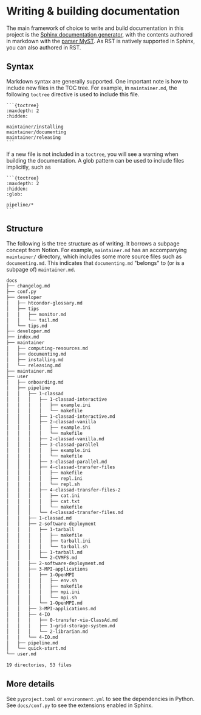 # Writing & building documentation

The main framework of choice to write and build documentation in this project is the [Sphinx documentation generator](https://www.sphinx-doc.org/en/master/), with the contents authored in markdown with the [parser MyST](https://myst-parser.readthedocs.io/en/latest/). As RST is natively supported in Sphinx, you can also authored in RST.

## Syntax

Markdown syntax are generally supported. One important note is how to include new files in the TOC tree. For example, in `maintainer.md`, the following `toctree` directive is used to include this file.

    ```{toctree}
    :maxdepth: 2
    :hidden:

    maintainer/installing
    maintainer/documenting
    maintainer/releasing
    ```

If a new file is not included in a `toctree`, you will see a warning when building the documentation. A glob pattern can be used to include files implicitly, such as

    ```{toctree}
    :maxdepth: 2
    :hidden:
    :glob:

    pipeline/*
    ```

## Structure

The following is the tree structure as of writing. It borrows a subpage concept from Notion. For example, `maintainer.md` has an accompanying `maintainer/` directory, which includes some more source files such as `documenting.md`. This indicates that `documenting.md` "belongs" to (or is a subpage of) `maintainer.md`.

```sh
docs
├── changelog.md
├── conf.py
├── developer
│   ├── htcondor-glossary.md
│   ├── tips
│   │   ├── monitor.md
│   │   └── tail.md
│   └── tips.md
├── developer.md
├── index.md
├── maintainer
│   ├── computing-resources.md
│   ├── documenting.md
│   ├── installing.md
│   └── releasing.md
├── maintainer.md
├── user
│   ├── onboarding.md
│   ├── pipeline
│   │   ├── 1-classad
│   │   │   ├── 1-classad-interactive
│   │   │   │   ├── example.ini
│   │   │   │   └── makefile
│   │   │   ├── 1-classad-interactive.md
│   │   │   ├── 2-classad-vanilla
│   │   │   │   ├── example.ini
│   │   │   │   └── makefile
│   │   │   ├── 2-classad-vanilla.md
│   │   │   ├── 3-classad-parallel
│   │   │   │   ├── example.ini
│   │   │   │   └── makefile
│   │   │   ├── 3-classad-parallel.md
│   │   │   ├── 4-classad-transfer-files
│   │   │   │   ├── makefile
│   │   │   │   ├── repl.ini
│   │   │   │   └── repl.sh
│   │   │   ├── 4-classad-transfer-files-2
│   │   │   │   ├── cat.ini
│   │   │   │   ├── cat.txt
│   │   │   │   └── makefile
│   │   │   └── 4-classad-transfer-files.md
│   │   ├── 1-classad.md
│   │   ├── 2-software-deployment
│   │   │   ├── 1-tarball
│   │   │   │   ├── makefile
│   │   │   │   ├── tarball.ini
│   │   │   │   └── tarball.sh
│   │   │   ├── 1-tarball.md
│   │   │   └── 2-CVMFS.md
│   │   ├── 2-software-deployment.md
│   │   ├── 3-MPI-applications
│   │   │   ├── 1-OpenMPI
│   │   │   │   ├── env.sh
│   │   │   │   ├── makefile
│   │   │   │   ├── mpi.ini
│   │   │   │   └── mpi.sh
│   │   │   └── 1-OpenMPI.md
│   │   ├── 3-MPI-applications.md
│   │   ├── 4-IO
│   │   │   ├── 0-transfer-via-ClassAd.md
│   │   │   ├── 1-grid-storage-system.md
│   │   │   └── 2-librarian.md
│   │   └── 4-IO.md
│   ├── pipeline.md
│   └── quick-start.md
└── user.md

19 directories, 53 files
```

## More details

See `pyproject.toml` or `environment.yml` to see the dependencies in Python. See `docs/conf.py` to see the extensions enabled in Sphinx.
